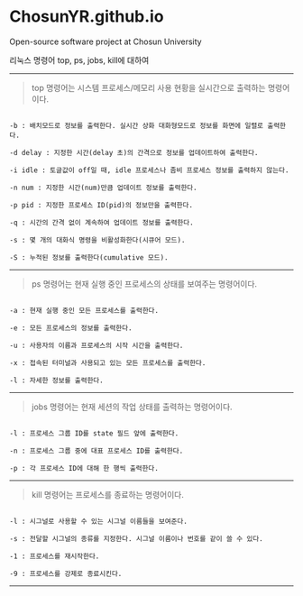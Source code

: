 # ChosunYR.github.io
Open-source software project at Chosun University

리눅스 명령어 top, ps, jobs, kill에 대하여
___

> top 명령어는 시스템 프로세스/메모리 사용 현황을 실시간으로 출력하는 명령어이다.
```

-b : 배치모드로 정보를 출력한다. 실시간 상화 대화형모드로 정보를 화면에 일렬로 출력한다.

-d delay : 지정한 시간(delay 초)의 간격으로 정보를 업데이트하여 출력한다.

-i idle : 토글값이 off일 때, idle 프로세스나 좀비 프로세스 정보를 출력하지 않는다.

-n num : 지정한 시간(num)만큼 업데이트 정보를 출력한다.

-p pid : 지정한 프로세스 ID(pid)의 정보만을 출력한다.

-q : 시간의 간격 없이 계속하여 업데이트 정보를 출력한다.

-s : 몇 개의 대화식 명령을 비활성화한다(시큐어 모드).

-S : 누적된 정보를 출력한다(cumulative 모드).

```
___

> ps 명령어는 현재 실행 중인 프로세스의 상태를 보여주는 명령어이다.
```

-a : 현재 실행 중인 모든 프로세스를 출력한다.

-e : 모든 프로세스의 정보를 출력한다.

-u : 사용자의 이름과 프로세스의 시작 시간을 출력한다.

-x : 접속된 터미널과 사용되고 있는 모든 프로세스를 출력한다.

-l : 자세한 정보를 출력한다.

```
___

> jobs 명령어는 현재 세션의 작업 상태를 출력하는 명령어이다.
```

-l : 프로세스 그룹 ID를 state 필드 앞에 출력한다.

-n : 프로세스 그룹 중에 대표 프로세스 ID를 출력한다.

-p : 각 프로세스 ID에 대해 한 행씩 출력한다.

```
___

> kill 명령어는 프로세스를 종료하는 명령어이다.
```

-l : 시그널로 사용할 수 있는 시그널 이름들을 보여준다.

-s : 전달할 시그널의 종류를 지정한다. 시그널 이름이나 번호를 같이 쓸 수 있다.

-1 : 프로세스를 재시작한다.

-9 : 프로세스를 강제로 종료시킨다.

```
___
